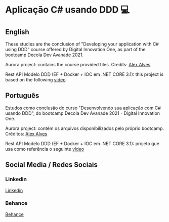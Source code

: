 # Aplicação C# usando DDD :computer:

## English  

These studies are the conclusion of "Developing your application with C# using DDD" course offered by Digital Innovation One, as part of the bootcamp Decola Dev Avanade 2021. 

Aurora project: contains the course provided files. Credits: [Alex Alves](https://github.com/alexalvess/aurora-api-project)

Rest API Modelo DDD (EF + Docker + IOC em .NET CORE 3.1): this project is based on the following [video](https://www.youtube.com/watch?v=plS-rf2UIPI&t=598s)

## Português

Estudos como conclusão do curso "Desenvolvendo sua aplicação com C# usando DDD", do bootcamp Decola Dev Avanade 2021 - Digital Innovation One. 

Aurora project: contém os arquivos disponibilizados pelo próprio bootcamp. Créditos: [Alex Alves](https://github.com/alexalvess/aurora-api-project)

Rest API Modelo DDD (EF + Docker + IOC em .NET CORE 3.1): projeto que usa como referência o seguinte [vídeo](https://www.youtube.com/watch?v=plS-rf2UIPI&t=598s)

## Social Media / Redes Sociais

### Linkedin  
[Linkedin](https://www.linkedin.com/in/marciofonseca88/)

### Behance
[Behance](https://www.behance.net/marcio-fonseca)
